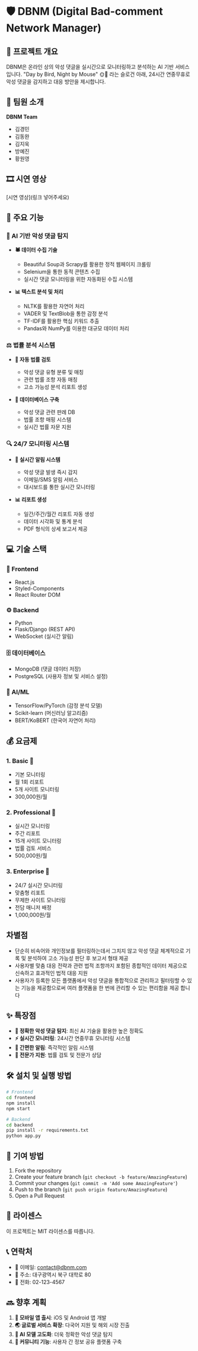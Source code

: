 # 🛡️ DBNM (Digital Bad-comment Network Manager)

## 🎯 프로젝트 개요
DBNM은 온라인 상의 악성 댓글을 실시간으로 모니터링하고 분석하는 AI 기반 서비스입니다. 
"Day by Bird, Night by Mouse" 🌞🌙 라는 슬로건 아래, 24시간 연중무휴로 악성 댓글을 감지하고 대응 방안을 제시합니다.

## 👥 팀원 소개
**DBNM Team**
- 김경민
- 김동완
- 김지욱
- 방예진
- 황원영

## 🎞️ 시연 영상
[시연 영상](링크 넣어주세요)

## 🚀 주요 기능

### 🤖 AI 기반 악성 댓글 탐지
- **🕷️ 데이터 수집 기술**
  - Beautiful Soup과 Scrapy를 활용한 정적 웹페이지 크롤링
  - Selenium을 통한 동적 콘텐츠 수집
  - 실시간 댓글 모니터링을 위한 자동화된 수집 시스템

- **📊 텍스트 분석 및 처리**
  - NLTK를 활용한 자연어 처리
  - VADER 및 TextBlob을 통한 감정 분석
  - TF-IDF를 활용한 핵심 키워드 추출
  - Pandas와 NumPy를 이용한 대규모 데이터 처리

### ⚖️ 법률 분석 시스템
- **📝 자동 법률 검토**
  - 악성 댓글 유형 분류 및 매칭
  - 관련 법률 조항 자동 매칭
  - 고소 가능성 분석 리포트 생성

- **💾 데이터베이스 구축**
  - 악성 댓글 관련 판례 DB
  - 법률 조항 매핑 시스템
  - 실시간 법률 자문 지원

### 🔍 24/7 모니터링 시스템
- **🔔 실시간 알림 시스템**
  - 악성 댓글 발생 즉시 감지
  - 이메일/SMS 알림 서비스
  - 대시보드를 통한 실시간 모니터링

- **📊 리포트 생성**
  - 일간/주간/월간 리포트 자동 생성
  - 데이터 시각화 및 통계 분석
  - PDF 형식의 상세 보고서 제공

## 💻 기술 스택

### 🎨 Frontend
- React.js
- Styled-Components
- React Router DOM

### ⚙️ Backend
- Python
- Flask/Django (REST API)
- WebSocket (실시간 알림)

### 🗄️ 데이터베이스
- MongoDB (댓글 데이터 저장)
- PostgreSQL (사용자 정보 및 서비스 설정)

### 🧠 AI/ML
- TensorFlow/PyTorch (감정 분석 모델)
- Scikit-learn (머신러닝 알고리즘)
- BERT/KoBERT (한국어 자연어 처리)

## 💰 요금제

### 1. Basic 🌱
- 기본 모니터링
- 월 1회 리포트
- 5개 사이트 모니터링
- 300,000원/월

### 2. Professional 🌿
- 실시간 모니터링
- 주간 리포트
- 15개 사이트 모니터링
- 법률 검토 서비스
- 500,000원/월

### 3. Enterprise 🌳
- 24/7 실시간 모니터링
- 맞춤형 리포트
- 무제한 사이트 모니터링
- 전담 매니저 배정
- 1,000,000원/월

## 차별점
- 단순히 비속어와 개인정보를 필터링하는데서 그치지 않고 악성 댓글 체계적으로 기록 및 분석하여 고소 가능성 판단 후 보고서 형태 제공
- 사용자별 맞춤 대응 전략과 관련 법적 조항까지 포함된 종합적인 데이터 제공으로 신속하고 효과적인 법적 대응 지원
- 사용자가 등록한 모든 플랫폼에서 악성 댓글을 통합적으로 관리하고 필터링할 수 있는 기능을 제공함으로써 여러 플랫폼을 한 번에 관리할 수 있는 편리함을 제공
합니다

## ✨ 특장점
- **🎯 정확한 악성 댓글 탐지**: 최신 AI 기술을 활용한 높은 정확도
- **⚡ 실시간 모니터링**: 24시간 연중무휴 모니터링 시스템
- **📱 간편한 알림**: 즉각적인 알림 시스템
- **👥 전문가 지원**: 법률 검토 및 전문가 상담

## 🛠️ 설치 및 실행 방법

```bash
# Frontend
cd frontend
npm install
npm start

# Backend
cd backend
pip install -r requirements.txt
python app.py
```

## 🤝 기여 방법
1. Fork the repository
2. Create your feature branch (`git checkout -b feature/AmazingFeature`)
3. Commit your changes (`git commit -m 'Add some AmazingFeature'`)
4. Push to the branch (`git push origin feature/AmazingFeature`)
5. Open a Pull Request

## 📝 라이센스
이 프로젝트는 MIT 라이센스를 따릅니다.

## 📞 연락처
- 📧 이메일: contact@dbnm.com
- 🏢 주소: 대구광역시 북구 대학로 80
- 📱 전화: 02-123-4567

## 🔜 향후 계획
1. **📱 모바일 앱 출시**: iOS 및 Android 앱 개발
2. **🌏 글로벌 서비스 확장**: 다국어 지원 및 해외 시장 진출
3. **🤖 AI 모델 고도화**: 더욱 정확한 악성 댓글 탐지
4. **👥 커뮤니티 기능**: 사용자 간 정보 공유 플랫폼 구축
